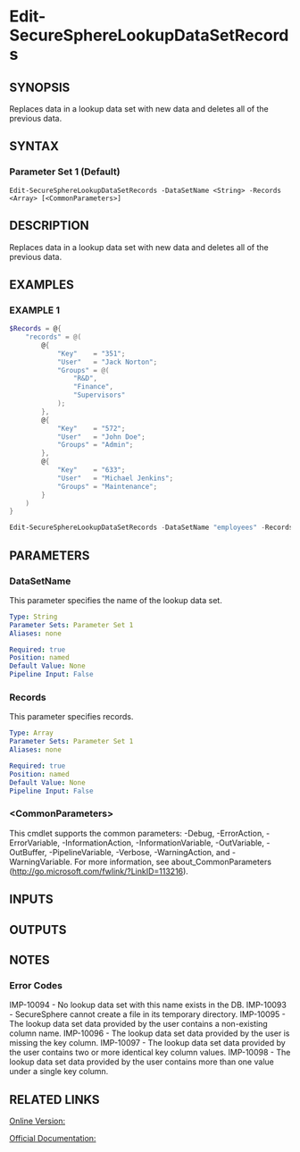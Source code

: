 ﻿# Edit-SecureSphereLookupDataSetRecords

## SYNOPSIS
Replaces data in a lookup data set with new data and deletes all of the previous data.

## SYNTAX

### Parameter Set 1 (Default)
```
Edit-SecureSphereLookupDataSetRecords -DataSetName <String> -Records <Array> [<CommonParameters>]
```

## DESCRIPTION
Replaces data in a lookup data set with new data and deletes all of the previous data.

## EXAMPLES

### EXAMPLE 1

```powershell
$Records = @{
    "records" = @(
        @{
            "Key"    = "351";
            "User"   = "Jack Norton";
            "Groups" = @(
                "R&D", 
                "Finance", 
                "Supervisors"
            );
        },
        @{
            "Key"    = "572";
            "User"   = "John Doe";
            "Groups" = "Admin";
        },
        @{
            "Key"    = "633";
            "User"   = "Michael Jenkins";
            "Groups" = "Maintenance";
        }
    )
}

Edit-SecureSphereLookupDataSetRecords -DataSetName "employees" -Records $Records
```

## PARAMETERS

### DataSetName
This parameter specifies the name of the lookup data set.

```yaml
Type: String
Parameter Sets: Parameter Set 1
Aliases: none

Required: true
Position: named
Default Value: None
Pipeline Input: False
```

### Records
This parameter specifies records.

```yaml
Type: Array
Parameter Sets: Parameter Set 1
Aliases: none

Required: true
Position: named
Default Value: None
Pipeline Input: False
```

### \<CommonParameters\>
This cmdlet supports the common parameters: -Debug, -ErrorAction, -ErrorVariable, -InformationAction, -InformationVariable, -OutVariable, -OutBuffer, -PipelineVariable, -Verbose, -WarningAction, and -WarningVariable. For more information, see about_CommonParameters (http://go.microsoft.com/fwlink/?LinkID=113216).

## INPUTS

## OUTPUTS

## NOTES

### Error Codes
IMP-10094 - No lookup data set with this name exists in the DB.
IMP-10093 - SecureSphere cannot create a file in its temporary directory.
IMP-10095 - The lookup data set data provided by the user contains a non-existing column name.
IMP-10096 - The lookup data set data provided by the user is missing the key column.
IMP-10097 - The lookup data set data provided by the user contains two or more identical key column values.
IMP-10098 - The lookup data set data provided by the user contains more than one value under a single key column.

## RELATED LINKS

[Online Version:](https://github.com/akshinmustafayev/SecureSpherePS/tree/master/Documentation)

[Official Documentation:](https://docs.imperva.com/bundle/v13.6-api-reference-guide/page/61647.htm)



